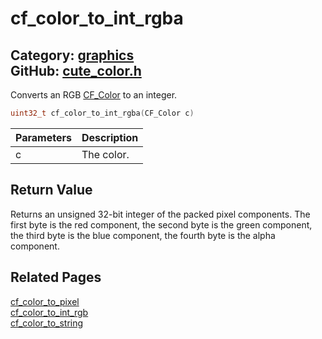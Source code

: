 [](../header.md ':include')

# cf_color_to_int_rgba

Category: [graphics](/api_reference?id=graphics)  
GitHub: [cute_color.h](https://github.com/RandyGaul/cute_framework/blob/master/include/cute_color.h)  
---

Converts an RGB [CF_Color](/graphics/cf_color.md) to an integer.

```cpp
uint32_t cf_color_to_int_rgba(CF_Color c)
```

Parameters | Description
--- | ---
c | The color.

## Return Value

Returns an unsigned 32-bit integer of the packed pixel components. The first byte is the red component, the second byte is
the green component, the third byte is the blue component, the fourth byte is the alpha component.

## Related Pages

[cf_color_to_pixel](/graphics/cf_color_to_pixel.md)  
[cf_color_to_int_rgb](/graphics/cf_color_to_int_rgb.md)  
[cf_color_to_string](/graphics/cf_color_to_string.md)  
